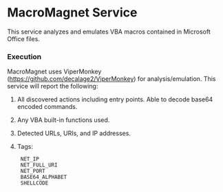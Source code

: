 # MacroMagnet Service

This service analyzes and emulates VBA macros contained in Microsoft Office files.

### Execution

MacroMagnet uses ViperMonkey (https://github.com/decalage2/ViperMonkey) for analysis/emulation. This service will report the following:

1. All discovered actions including entry points. Able to decode base64 encoded commands.

2. Any VBA built-in functions used.

3. Detected URLs, URIs, and IP addresses.

3. Tags:

        NET_IP
        NET_FULL_URI
        NET_PORT
        BASE64_ALPHABET
        SHELLCODE
